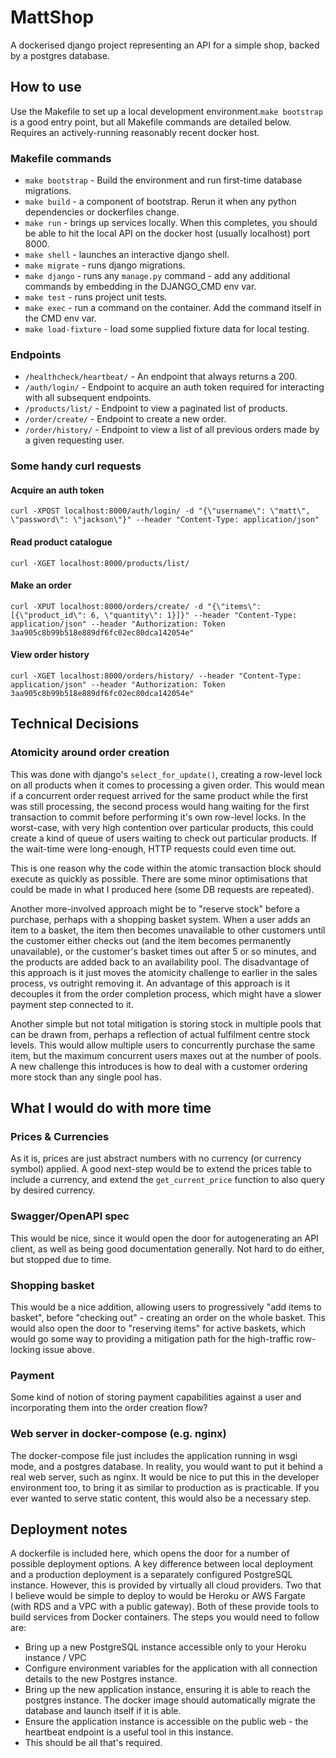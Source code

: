 # MattShop

A dockerised django project representing an API for a simple shop, backed by a postgres database.

## How to use

Use the Makefile to set up a local development environment.`make bootstrap` is a good entry point, but all Makefile commands are detailed below. Requires an actively-running reasonably recent docker host.

### Makefile commands

* `make bootstrap` - Build the environment and run first-time database migrations.
* `make build` - a component of bootstrap. Rerun it when any python dependencies or dockerfiles change.
* `make run` - brings up services locally. When this completes, you should be able to hit the local API on the docker host (usually localhost) port 8000.
* `make shell` - launches an interactive django shell.
* `make migrate` - runs django migrations.
* `make django` - runs any `manage.py` command - add any additional commands by embedding in the DJANGO_CMD env var.
* `make test` - runs project unit tests.
* `make exec` - run a command on the container. Add the command itself in the CMD env var.
* `make load-fixture` - load some supplied fixture data for local testing.


### Endpoints

* `/healthcheck/heartbeat/` - An endpoint that always returns a 200.
* `/auth/login/` - Endpoint to acquire an auth token required for interacting with all subsequent endpoints.
* `/products/list/` - Endpoint to view a paginated list of products.
* `/order/create/` - Endpoint to create a new order.
* `/order/history/` - Endpoint to view a list of all previous orders made by a given requesting user.

### Some handy curl requests

#### Acquire an auth token

```
curl -XPOST localhost:8000/auth/login/ -d "{\"username\": \"matt\", \"password\": \"jackson\"}" --header "Content-Type: application/json"
```

#### Read product catalogue

```
curl -XGET localhost:8000/products/list/
```

#### Make an order

```
curl -XPUT localhost:8000/orders/create/ -d "{\"items\": [{\"product_id\": 6, \"quantity\": 1}]}" --header "Content-Type: application/json" --header "Authorization: Token 3aa905c8b99b518e889df6fc02ec80dca142054e"
```

#### View order history

```
curl -XGET localhost:8000/orders/history/ --header "Content-Type: application/json" --header "Authorization: Token 3aa905c8b99b518e889df6fc02ec80dca142054e"
```

## Technical Decisions

### Atomicity around order creation

This was done with django's `select_for_update()`, creating a row-level lock on all products when it comes to processing a given order. This would mean if a concurrent order request arrived for the same product while the first was still processing, the second process would hang waiting for the first transaction to commit before performing it's own row-level locks. In the worst-case, with very high contention over particular products, this could create a kind of queue of users waiting to check out particular products. If the wait-time were long-enough, HTTP requests could even time out.

This is one reason why the code within the atomic transaction block should execute as quickly as possible. There are some minor optimisations that could be made in what I produced here (some DB requests are repeated).

Another more-involved approach might be to "reserve stock" before a purchase, perhaps with a shopping basket system. When a user adds an item to a basket, the item then becomes unavailable to other customers until the customer either checks out (and the item becomes permanently unavailable), or the customer's basket times out after 5 or so minutes, and the products are added back to an availability pool. The disadvantage of this approach is it just moves the atomicity challenge to earlier in the sales process, vs outright removing it. An advantage of this approach is it decouples it from the order completion process, which might have a slower payment step connected to it.

Another simple but not total mitigation is storing stock in multiple pools that can be drawn from, perhaps a reflection of actual fulfilment centre stock levels. This would allow multiple users to concurrently purchase the same item, but the maximum concurrent users maxes out at the number of pools. A new challenge this introduces is how to deal with a customer ordering more stock than any single pool has.

## What I would do with more time

### Prices & Currencies

As it is, prices are just abstract numbers with no currency (or currency symbol) applied. A good next-step would be to extend the prices table to include a currency, and extend the `get_current_price` function to also query by desired currency.

### Swagger/OpenAPI spec

This would be nice, since it would open the door for autogenerating an API client, as well as being good documentation generally. Not hard to do either, but stopped due to time.

### Shopping basket

This would be a nice addition, allowing users to progressively "add items to basket", before "checking out" - creating an order on the whole basket. This would also open the door to "reserving items" for active baskets, which would go some way to providing a mitigation path for the high-traffic row-locking issue above.

### Payment

Some kind of notion of storing payment capabilities against a user and incorporating them into the order creation flow?

### Web server in docker-compose (e.g. nginx)

The docker-compose file just includes the application running in wsgi mode, and a postgres database. In reality, you would want to put it behind a real web server, such as nginx. It would be nice to put this in the developer environment too, to bring it as similar to production as is practicable. If you ever wanted to serve static content, this would also be a necessary step.

## Deployment notes

A dockerfile is included here, which opens the door for a number of possible deployment options. A key difference between local deployment and a production deployment is a separately configured PostgreSQL instance. However, this is provided by virtually all cloud providers. Two that I believe would be simple to deploy to would be Heroku or AWS Fargate (with RDS and a VPC with a public gateway). Both of these provide tools to build services from Docker containers. The steps you would need to follow are:

* Bring up a new PostgreSQL instance accessible only to your Heroku instance / VPC
* Configure environment variables for the application with all connection details to the new Postgres instance.
* Bring up the new application instance, ensuring it is able to reach the postgres instance. The docker image should automatically migrate the database and launch itself if it is able.
* Ensure the application instance is accessible on the public web - the heartbeat endpoint is a useful tool in this instance.
* This should be all that's required.
